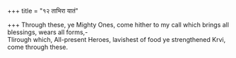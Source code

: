 +++
title = "१२ ताभिरा यातं"

+++
Through these, ye Mighty Ones, come hither to my call which brings all blessings, wears all forms,-  
     Tlirough which, All-present Heroes, lavishest of food ye strengthened Krvi, come through these.